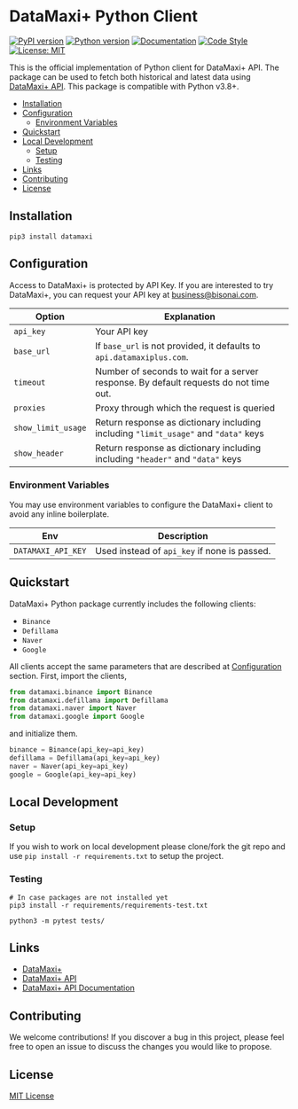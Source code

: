 # DataMaxi+ Python Client

[![PyPI version](https://img.shields.io/pypi/v/datamaxi)](https://pypi.python.org/pypi/datamaxi)
[![Python version](https://img.shields.io/pypi/pyversions/datamaxi)](https://www.python.org/downloads/)
[![Documentation](https://img.shields.io/badge/docs-latest-blue)](https://datamaxi.readthedocs.io/en/stable/)
[![Code Style](https://img.shields.io/badge/code_style-black-black)](https://black.readthedocs.io/en/stable/)
[![License: MIT](https://img.shields.io/badge/License-MIT-yellow.svg)](https://opensource.org/licenses/MIT)

This is the official implementation of Python client for DataMaxi+ API.
The package can be used to fetch both historical and latest data using [DataMaxi+ API](https://docs.datamaxiplus.com/).
This package is compatible with Python v3.8+.

- [Installation](#installation)
- [Configuration](#configuration)
  - [Environment Variables](#environment-variables)
- [Quickstart](#quickstart)
- [Local Development](#local-development)
  - [Setup](#setup)
  - [Testing](#testing)
- [Links](#links)
- [Contributing](#contributing)
- [License](#license)

## Installation

```shell
pip3 install datamaxi
```

## Configuration

Access to DataMaxi+ is protected by API Key.
If you are interested to try DataMaxi+, you can request your API key at [business@bisonai.com](mailto:business@bisonai.com).

| Option             | Explanation                                                                           |
| ------------------ | ------------------------------------------------------------------------------------- |
| `api_key`          | Your API key                                                                          |
| `base_url`         | If `base_url` is not provided, it defaults to `api.datamaxiplus.com`.                 |
| `timeout`          | Number of seconds to wait for a server response. By default requests do not time out. |
| `proxies`          | Proxy through which the request is queried                                            |
| `show_limit_usage` | Return response as dictionary including including `"limit_usage"` and `"data"` keys   |
| `show_header`      | Return response as dictionary including including `"header"` and `"data"` keys        |

### Environment Variables

You may use environment variables to configure the DataMaxi+ client to avoid any inline boilerplate.

| Env                | Description                                  |
| ------------------ | -------------------------------------------- |
| `DATAMAXI_API_KEY` | Used instead of `api_key` if none is passed. |

## Quickstart

DataMaxi+ Python package currently includes the following clients:

- `Binance`
- `Defillama`
- `Naver`
- `Google`

All clients accept the same parameters that are described at [Configuration](#configuration) section.
First, import the clients,

```python
from datamaxi.binance import Binance
from datamaxi.defillama import Defillama
from datamaxi.naver import Naver
from datamaxi.google import Google
```

and initialize them.

```python
binance = Binance(api_key=api_key)
defillama = Defillama(api_key=api_key)
naver = Naver(api_key=api_key)
google = Google(api_key=api_key)
```

## Local Development

### Setup

If you wish to work on local development please clone/fork the git repo and use `pip install -r requirements.txt` to setup the project.

### Testing

```shell
# In case packages are not installed yet
pip3 install -r requirements/requirements-test.txt

python3 -m pytest tests/
```

## Links

- [DataMaxi+](https://datamaxiplus.com/)
- [DataMaxi+ API](https://api.datamaxiplus.com/)
- [DataMaxi+ API Documentation](https://docs.datamaxiplus.com/)

## Contributing

We welcome contributions!
If you discover a bug in this project, please feel free to open an issue to discuss the changes you would like to propose.

## License

[MIT License](LICENSE)
